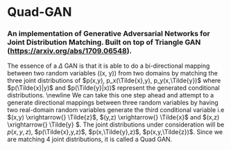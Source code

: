 # Quad-GAN

### An implementation of Generative Adversarial Networks for Joint Distribution Matching. Built on top of Triangle GAN (https://arxiv.org/abs/1709.06548).

The essence of a $\Delta$ GAN is that it is able to do a bi-directional mapping between two random variables \((x, y)\) from two domains by matching the three joint distributions of  $p(x,y), p_x(\Tilde{x},y), p_y(x,\Tilde{y})$ where $p(\Tilde{x}|y)$ and $p(\Tilde{y}|x))$ represent the generated conditional distributions.
\newline
We can take this one step ahead and attempt to a generate directional mappings between three random variables by having two real-domain random variables generate the third conditional variable i.e $(x,y) \xrightarrow{} \Tilde{z}$, $(y,z) \xrightarrow{} \Tilde{x}$ and $(x,z) \xrightarrow{} \Tilde{y} $. The joint distributions under consideration will be $p(x,y,z)$, $p(\Tilde{x},y,z)$, $p(x,\Tilde{y},z)$, $p(x,y,\Tilde{z})$. Since we are matching 4 joint distributions, it is called a Quad GAN.
